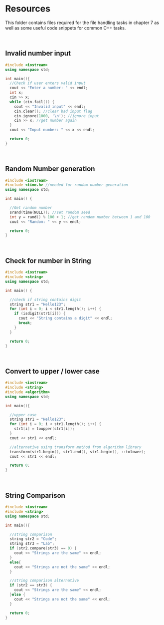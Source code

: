 # Resources

This folder contains files required for the file handling tasks in chapter 7 as well as some useful code snippets for common C++ tasks. 

&nbsp;
&nbsp;

## Invalid number input

```C++
#include <iostream>
using namespace std;

int main(){
  //Check if user enters valid input
  cout << "Enter a number: " << endl;
  int x;
  cin >> x;
  while (cin.fail()) {
    cout << "Invalid input" << endl;
    cin.clear(); //clear bad input flag
    cin.ignore(1000, '\n'); //ignore input
    cin >> x; //get number again
  }
  cout << "Input number: " << x << endl;

  return 0;
}
```

&nbsp;
&nbsp;

## Random Number generation

```C++
#include <iostream>
#include <time.h> //needed for random number generation
using namespace std;

int main() {

  //Get random number
  srand(time(NULL)); //set random seed
  int y = rand() % 100 + 1; //get random number between 1 and 100
  cout << "Random: " << y << endl;

  return 0;
}
```

&nbsp;
&nbsp;

## Check for number in String

```C++
#include <iostream>
#include <string>
using namespace std;

int main() {

  //check if string contains digit
  string str1 = "Hello123";
  for (int i = 0; i < str1.length(); i++) {
    if (isdigit(str1[i])) {
      cout << "String contains a digit" << endl;
      break;
    }
  }

  return 0;
}
```

&nbsp;
&nbsp;

## Convert to upper / lower case

```C++
#include <iostream>
#include <string>
#include <algorithm>
using namespace std;

int main(){

  //upper case
  string str1 = "Hello123";
  for (int i = 0; i < str1.length(); i++) {
    str1[i] = toupper(str1[i]);
  }
  cout << str1 << endl;

  //alternative using transform method from algorithm library
  transform(str1.begin(), str1.end(), str1.begin(), ::tolower);
  cout << str1 << endl;

  return 0;
}
```

&nbsp;
&nbsp;

## String Comparison

```C++
#include <iostream>
#include <string>
using namespace std;

int main(){

  //string comparison
  string str2 = "Code";
  string str3 = "Lab";
  if (str2.compare(str3) == 0) {
    cout << "Strings are the same" << endl;
  }
  else{
    cout << "Strings are not the same" << endl;
  }

  //string comparison alternative
  if (str2 == str3) {
    cout << "Strings are the same" << endl;
  }else {
    cout << "Strings are not the same" << endl;
  }

  return 0;
}
```

